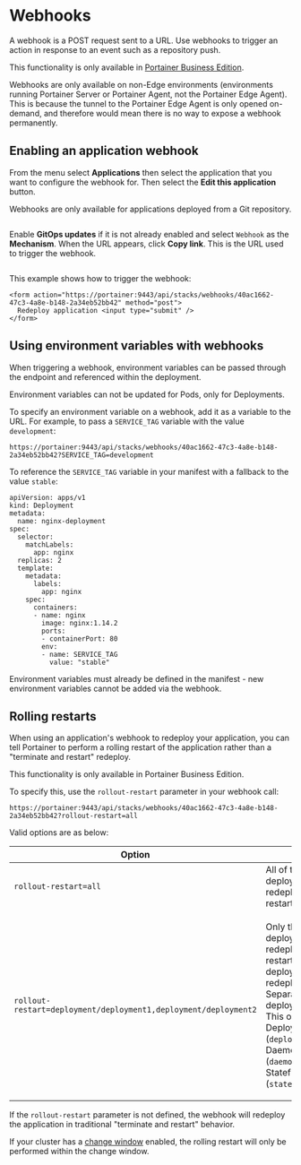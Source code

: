 # Webhooks

A webhook is a POST request sent to a URL. Use webhooks to trigger an action in response to an event such as a repository push.

This functionality is only available in [Portainer Business Edition](https://www.portainer.io/business-upsell?from=stack-webhook).

Webhooks are only available on non-Edge environments (environments running Portainer Server or Portainer Agent, not the Portainer Edge Agent). This is because the tunnel to the Portainer Edge Agent is only opened on-demand, and therefore would mean there is no way to expose a webhook permanently.

## Enabling an application webhook

From the menu select **Applications** then select the application that you want to configure the webhook for. Then select the **Edit this application** button.

Webhooks are only available for applications deployed from a Git repository.

<figure><img src="../..//assets/2.20-kubernetes-applications-webhooks.gif" alt=""><figcaption></figcaption></figure>

Enable **GitOps updates** if it is not already enabled and select `Webhook` as the **Mechanism**. When the URL appears, click **Copy link**. This is the URL used to trigger the webhook.

<figure><img src="../..//assets/2.19-kubernetes-applications-webhooks-git.png" alt=""><figcaption></figcaption></figure>

This example shows how to trigger the webhook:

```
<form action="https://portainer:9443/api/stacks/webhooks/40ac1662-47c3-4a8e-b148-2a34eb52bb42" method="post">
  Redeploy application <input type="submit" />
</form>
```

## Using environment variables with webhooks

When triggering a webhook, environment variables can be passed through the endpoint and referenced within the deployment.

Environment variables can not be updated for Pods, only for Deployments.

To specify an environment variable on a webhook, add it as a variable to the URL. For example, to pass a `SERVICE_TAG` variable with the value `development`:

```
https://portainer:9443/api/stacks/webhooks/40ac1662-47c3-4a8e-b148-2a34eb52bb42?SERVICE_TAG=development
```

To reference the `SERVICE_TAG` variable in your manifest with a fallback to the value `stable`:

```
apiVersion: apps/v1
kind: Deployment
metadata:
  name: nginx-deployment
spec:
  selector:
    matchLabels:
      app: nginx
  replicas: 2
  template:
    metadata:
      labels:
        app: nginx
    spec:
      containers:
      - name: nginx
        image: nginx:1.14.2
        ports:
        - containerPort: 80
        env:
        - name: SERVICE_TAG 
          value: "stable"
```

Environment variables must already be defined in the manifest - new environment variables cannot be added via the webhook.

## Rolling restarts

When using an application's webhook to redeploy your application, you can tell Portainer to perform a rolling restart of the application rather than a "terminate and restart" redeploy.

This functionality is only available in Portainer Business Edition.

To specify this, use the `rollout-restart` parameter in your webhook call:

```
https://portainer:9443/api/stacks/webhooks/40ac1662-47c3-4a8e-b148-2a34eb52bb42?rollout-restart=all
```

&#x20;Valid options are as below:

| Option                                                          | Overview                                                                                                                                                                                                                                                                                                                                                                    |
| --------------------------------------------------------------- | --------------------------------------------------------------------------------------------------------------------------------------------------------------------------------------------------------------------------------------------------------------------------------------------------------------------------------------------------------------------------- |
| `rollout-restart=all`                                           | All of the application's deployments will be redeployed as a rolling restart.                                                                                                                                                                                                                                                                                               |
| `rollout-restart=deployment/deployment1,deployment/deployment2` | <p>Only the specified deployment(s) will be redeployed as a rolling restart. All other deployments will not be redeployed or restarted. Separate multiple deployments with commas.<br>This option supports Deployments (<code>deployment/deployment1</code>), DaemonSets (<code>daemonset/daemonset1</code>), and StatefulSets (<code>statefulset/statefulset1</code>).</p> |

If the `rollout-restart` parameter is not defined, the webhook will redeploy the application in traditional "terminate and restart" behavior.

If your cluster has a [change window](../cluster/setup.md#change-window-settings) enabled, the rolling restart will only be performed within the change window.
